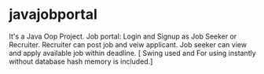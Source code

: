# javajobportal
It's a Java Oop Project. Job portal: Login and Signup as Job Seeker or Recruiter. Recruiter can post job and veiw applicant. Job seeker can view  and apply available job within deadline.  [ Swing used and For using instantly without database hash memory is included.]
